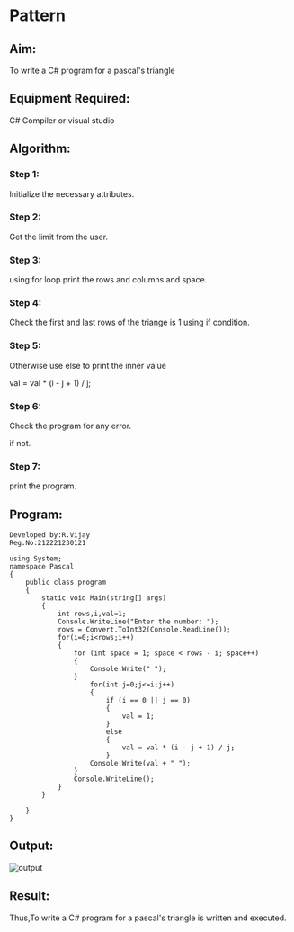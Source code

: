 # Pattern

## Aim:
To write a C# program for a pascal's triangle
## Equipment Required:
C# Compiler or visual studio


## Algorithm:
### Step 1:
Initialize the necessary attributes.

### Step 2:
Get the limit from the user.

### Step 3:
using for loop print the rows and columns and space.

### Step 4:
Check the first and last rows of the triange is 1 using if condition.

### Step 5:
Otherwise use else to print the inner value

val = val * (i - j + 1) / j;

### Step 6:
Check the program for any error.

if not.

### Step 7:
print the program.

## Program:
~~~
Developed by:R.Vijay
Reg.No:212221230121
~~~
~~~
using System;
namespace Pascal
{
    public class program
    {
        static void Main(string[] args)
        {
            int rows,i,val=1;
            Console.WriteLine("Enter the number: ");
            rows = Convert.ToInt32(Console.ReadLine());
            for(i=0;i<rows;i++)
            {
                for (int space = 1; space < rows - i; space++)
                {
                    Console.Write(" ");
                }
                    for(int j=0;j<=i;j++)
                    {
                        if (i == 0 || j == 0)
                        {
                            val = 1;
                        }
                        else
                        {
                            val = val * (i - j + 1) / j;
                        }
                    Console.Write(val + " ");
                }
                Console.WriteLine();
            }
        }

    }
}
~~~

## Output:
![output]()

## Result:
Thus,To write a C# program for a pascal's triangle is written and executed.



